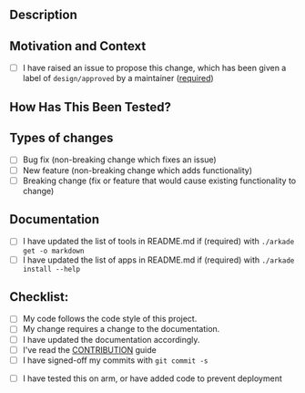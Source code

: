 <!--- Provide a general summary of your changes in the Title above -->

## Description
<!--- Describe your changes in detail -->

## Motivation and Context
<!--- Why is this change required? What problem does it solve? -->
<!--- If it fixes an open issue, please link to the issue here. -->
- [ ] I have raised an issue to propose this change, which has been given a label of `design/approved` by a maintainer ([required](https://github.com/alexellis/arkade/blob/master/CONTRIBUTING.md))


## How Has This Been Tested?
<!--- Please describe in detail how you tested your changes. -->
<!--- Include details of your testing environment, and the tests you ran to -->
<!--- see how your change affects other areas of the code, etc. -->


## Types of changes
<!--- What types of changes does your code introduce? Put an `x` in all the boxes that apply: -->
- [ ] Bug fix (non-breaking change which fixes an issue)
- [ ] New feature (non-breaking change which adds functionality)
- [ ] Breaking change (fix or feature that would cause existing functionality to change)

## Documentation

- [ ] I have updated the list of tools in README.md if (required) with `./arkade get -o markdown`
- [ ] I have updated the list of apps in README.md if (required) with `./arkade install --help`

## Checklist:
- [ ] My code follows the code style of this project.
- [ ] My change requires a change to the documentation.
- [ ] I have updated the documentation accordingly.
- [ ] I've read the [CONTRIBUTION](https://github.com/alexellis/arkade/blob/master/CONTRIBUTING.md) guide
- [ ] I have signed-off my commits with `git commit -s`

<!--- In case it is a new application -->
- [ ] I have tested this on arm, or have added code to prevent deployment
